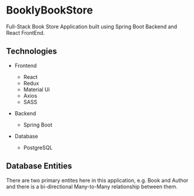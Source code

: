 # BooklyBookStore
Full-Stack Book Store Application built using Spring Boot Backend and React FrontEnd.

## Technologies
 - Frontend
    - React
    - Redux
    - Material Ui
    - Axios
    - SASS
    
 - Backend
    - Spring Boot
 
 - Database
    - PostgreSQL
    

## Database Entities
There are two primary entites here in this application, e.g. Book and Author and there is a bi-directional Many-to-Many relationship between them.  
 
